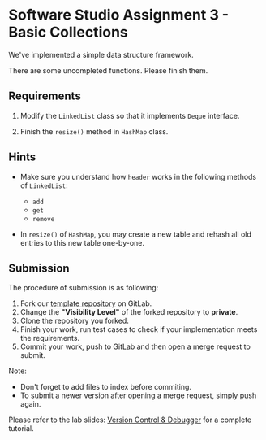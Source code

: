 # Software Studio Assignment 3 - Basic Collections

We've implemented a simple data structure framework. 

There are some uncompleted functions. Please finish them.

## Requirements

1. Modify the `LinkedList` class so that it implements `Deque` interface.

2. Finish the `resize()` method in `HashMap` class.

## Hints

- Make sure you understand how `header` works in the following methods of `LinkedList`:
	- `add`
	- `get`
	- `remove`

- In `resize()` of `HashMap`, you may create a new table and rehash all old entries to this new table one-by-one.

## Submission

The procedure of submission is as following:

1. Fork our [template repository][1] on GitLab.
2. Change the **"Visibility Level"** of the forked repository to **private**.
3. Clone the repository you forked.
4. Finish your work, run test cases to check if your implementation meets the requirements.
5. Commit your work, push to GitLab and then open a merge request to submit.

Note:

- Don't forget to add files to index before commiting.
- To submit a newer version after opening a merge request, simply push again.

Please refer to the lab slides: [Version Control & Debugger][2] for a complete tutorial.



[1]: http://shwu10.cs.nthu.edu.tw/2016-software-studio/assignment-3-basic-collections
[2]: http://shwu10.cs.nthu.edu.tw/2016-software-studio/release-slides/raw/master/03_Lab_VCS_Debugger-copy-2.pdf
